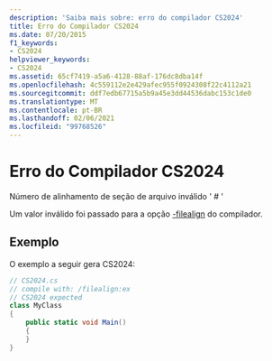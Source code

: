 ```yaml
---
description: 'Saiba mais sobre: erro do compilador CS2024'
title: Erro do Compilador CS2024
ms.date: 07/20/2015
f1_keywords:
- CS2024
helpviewer_keywords:
- CS2024
ms.assetid: 65cf7419-a5a6-4128-88af-176dc8dba14f
ms.openlocfilehash: 4c559112e2e429afec955f0924308f22c4112a21
ms.sourcegitcommit: ddf7edb67715a5b9a45e3dd44536dabc153c1de0
ms.translationtype: MT
ms.contentlocale: pt-BR
ms.lasthandoff: 02/06/2021
ms.locfileid: "99768526"
---
```

# <a name="compiler-error-cs2024"></a>Erro do Compilador CS2024

Número de alinhamento de seção de arquivo inválido ' # '

Um valor inválido foi passado para a opção [-filealign](../language-reference/compiler-options/filealign-compiler-option.md) do compilador.

## <a name="example"></a>Exemplo

O exemplo a seguir gera CS2024:

```csharp
// CS2024.cs
// compile with: /filealign:ex
// CS2024 expected
class MyClass
{
    public static void Main()
    {
    }
}
```
